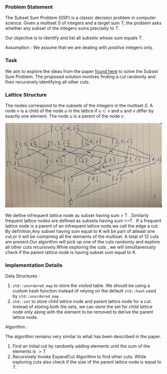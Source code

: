 ### Problem Statement

The Subset Sum Problem (SSP) is a classic decision problem in computer science. Given a multiset $S$ of integers and a target sum $T$, the problem asks whether any subset of the integers sums precisely to $T$. 

Our objective is to identify and list all subsets whose sum equals $T$.

Assumption : We assume that we are dealing with $positive$ integers only.

### Task

We aim to explore the ideas from the paper [found here](https://citeseerx.ist.psu.edu/document?repid=rep1&type=pdf&doi=bccf6a78e6e9473a96e2b876451635a459dbcb96) to solve the Subset Sum Problem. The proposed solution involves finding a cut randomly and then recursively identifying all other cuts.

### Lattice Structure

The nodes correspond to the subsets of the integers in the multiset $S$. A node $v$ is a child of the node $u$ in the lattice if  $u \subset v$  and $u$ and $v$ differ by exactly one element. The node $u$ is a parent of the node $v$.

![alt text](Images/Graph%20Lattice.jpeg)

We define infrequent lattice node as subset having sum > T . Similarly frequent lattice nodes are defined as subsets having sum <=T . If a frequent lattice node is a parent of an infrequent lattice node,we call the edge  a cut.
By definition,Any subset having sum equal to K will be part of atleast one cut,or it will be containing all the elements of the multiset.
A total of 12 cuts are present.Our algorithm will pick up one of the cuts randomly and explore all other cuts recursively.While exploring the cuts , we will simultaneously check if the parent lattice node is having subset sum equal to K.

### Implementation Details

Data Structures : 

1. `std::unordered_map` to store the $visited$ table. We should be using a custom hash function instead of relying on the default `std::hash` used by `std::unordered_map` .
2. `std::set` to store child lattice node and parent lattice node for a cut. Instead of storing both the sets, we can store the set for child lattice node only along with the element to be removed to derive the parent lattice node. 

Algorithm : 

The algorithm remains very similar to what has been described in the paper.
1. Find an initial cut by randomly adding elements until the sum of the elements is $>T$
2. Recursively Invoke ExpandCut Algorithm to find other cuts. While exploring cuts also check if the size of the parent lattice node is equal to $T$. 
